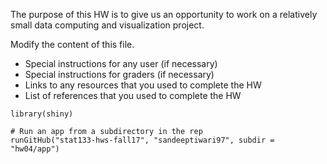 The purpose of this HW is to give us an opportunity to work on a relatively small data computing and visualization project.

Modify the content of this file.

- Special instructions for any user (if necessary)
- Special instructions for graders (if necessary)
- Links to any resources that you used to complete the HW
- List of references that you used to complete the HW

```
library(shiny)

# Run an app from a subdirectory in the rep
runGitHub("stat133-hws-fall17", "sandeeptiwari97", subdir = "hw04/app")
```